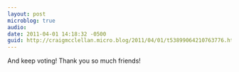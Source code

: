 ```yaml
---
layout: post
microblog: true
audio: 
date: 2011-04-01 14:18:32 -0500
guid: http://craigmcclellan.micro.blog/2011/04/01/t53899064210763776.html
---
```

And keep voting! Thank you so much friends!
